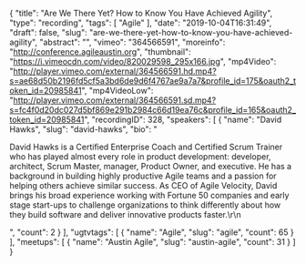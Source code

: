 {
  "title": "Are We There Yet? How to Know You Have Achieved Agility",
  "type": "recording",
  "tags": [
    "Agile"
  ],
  "date": "2019-10-04T16:31:49",
  "draft": false,
  "slug": "are-we-there-yet-how-to-know-you-have-achieved-agility",
  "abstract": "",
  "vimeo": "364566591",
  "moreinfo": "http://conference.agileaustin.org",
  "thumbnail": "https://i.vimeocdn.com/video/820029598_295x166.jpg",
  "mp4Video": "http://player.vimeo.com/external/364566591.hd.mp4?s=ae68d50b2196fd5cf5a3bd6de9d6f4767ae9a7a7&profile_id=175&oauth2_token_id=20985841",
  "mp4VideoLow": "http://player.vimeo.com/external/364566591.sd.mp4?s=fc4f0d20dc027d5bf869e291b2984c66d19ea76c&profile_id=165&oauth2_token_id=20985841",
  "recordingID": 328,
  "speakers": [
    {
      "name": "David Hawks",
      "slug": "david-hawks",
      "bio": "<p>David Hawks is a Certified Enterprise Coach and Certified Scrum Trainer who has played almost every role in product development: developer, architect, Scrum Master, manager, Product Owner, and executive. He has a background in building highly productive Agile teams and a passion for helping others achieve similar success. As CEO of Agile Velocity, David brings his broad experience working with Fortune 50 companies and early stage start-ups to challenge organizations to think differently about how they build software and deliver innovative products faster.\r\n</p>",
      "count": 2
    }
  ],
  "ugtvtags": [
    {
      "name": "Agile",
      "slug": "agile",
      "count": 65
    }
  ],
  "meetups": [
    {
      "name": "Austin Agile",
      "slug": "austin-agile",
      "count": 31
    }
  ]
}